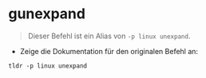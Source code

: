 # gunexpand

> Dieser Befehl ist ein Alias von `-p linux unexpand`.

- Zeige die Dokumentation für den originalen Befehl an:

`tldr -p linux unexpand`
